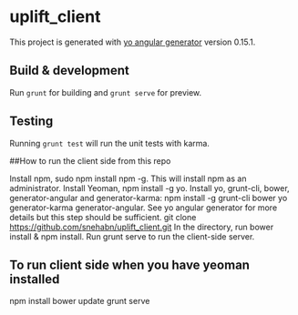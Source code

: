 # uplift_client

This project is generated with [yo angular generator](https://github.com/yeoman/generator-angular)
version 0.15.1.

## Build & development

Run `grunt` for building and `grunt serve` for preview.

## Testing

Running `grunt test` will run the unit tests with karma.


##How to run the client side from this repo

Install npm, sudo npm install npm -g. This will install npm as an administrator.
Install Yeoman, npm install -g yo.
Install yo, grunt-cli, bower, generator-angular and generator-karma: npm install -g grunt-cli bower yo generator-karma generator-angular. See yo angular generator for more details but this step should be sufficient.
git clone https://github.com/snehabn/uplift_client.git
In the directory, run bower install & npm install.
Run grunt serve to run the client-side server.

## To run client side when you have yeoman installed
npm install
bower update
grunt serve

